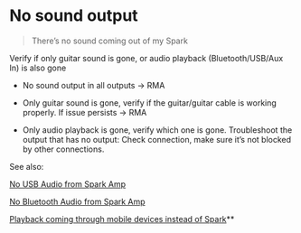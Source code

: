 # No sound output
> There’s no sound coming out of my Spark

Verify if only guitar sound is gone, or audio playback (Bluetooth/USB/Aux In) is also gone

-   No sound output in all outputs -> RMA
  
-   Only guitar sound is gone, verify if the guitar/guitar cable is working properly. If issue persists -> RMA
  
-   Only audio playback is gone, verify which one is gone. Troubleshoot the output that has no output: Check connection, make sure it’s not blocked by other connections.


See also:  

[No USB Audio from Spark Amp](https://help.positivegrid.com/hc/en-us/articles/8280404570253-No-USB-Audio-from-Spark-Amp)

[No Bluetooth Audio from Spark Amp](https://help.positivegrid.com/hc/en-us/articles/8280403753229-No-Bluetooth-Audio-from-Spark-Amp)

[Playback coming through mobile devices instead of Spark](https://help.positivegrid.com/hc/en-us/articles/8140215334541-Playback-coming-through-mobile-devices-instead-of-Spark)**